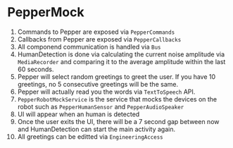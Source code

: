 # PepperMock

1) Commands to Pepper are exposed via ```PepperCommands```
2) Callbacks from Pepper are exposed via ```PepperCallbacks```
3) All componend communication is handled via ```Bus```
4) HumanDetection is done via calculating the current noise amplitude via ```MediaRecorder``` and comparing 
it to the average amplitude within the last 60 seconds.
5) Pepper will select random greetings to greet the user. If you have 10 greetings, no 5 consecutive greetings will be the same.
6) Pepper will actually read you the words via ```TextToSpeech``` API.
7) ```PepperRobotMockService``` is the service that mocks the devices on the robot such as ```PepperHumanSensor``` and ```PepperAudioSpeaker```
8) UI will appear when an human is detected
9) Once the user exits the UI, there will be a 7 second gap between now and HumanDetection can start the main activity again.
10) All greetings can be editted via ```EngineeringAccess```
